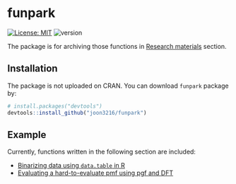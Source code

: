 
<!-- README.md is generated from README.Rmd. Please edit that file -->
funpark
=======

<!-- badges: start -->
[![License: MIT](https://img.shields.io/badge/License-MIT-yellow.svg)](
    https://opensource.org/licenses/MIT)
![version](https://img.shields.io/badge/version-0.0.6-blue.svg?cacheSeconds=2592000)
<!-- badges: end -->
The package is for archiving those functions in [Research materials](https://joon3216.github.io/research_materials) section.

Installation
------------

The package is not uploaded on CRAN. You can download `funpark` package by:

``` r
# install.packages("devtools")
devtools::install_github("joon3216/funpark")
```

Example
-------

Currently, functions written in the following section are included:

-   [Binarizing data using `data.table` in R](https://joon3216.github.io/research_materials/2018/binarize.html)
-   [Evaluating a hard-to-evaluate pmf using pgf and DFT](https://joon3216.github.io/research_materials/2018/pgf.html)

